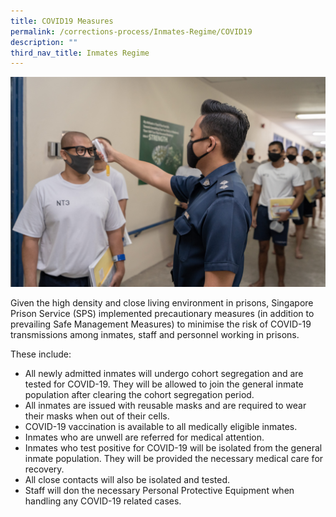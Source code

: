 ```yaml
---
title: COVID19 Measures
permalink: /corrections-process/Inmates-Regime/COVID19
description: ""
third_nav_title: Inmates Regime
---
```

![](/images/Prison%20Life/COVID%20Measures.jpg)

Given the high density and close living environment in prisons, Singapore Prison Service (SPS) implemented precautionary measures (in addition to prevailing Safe Management Measures) to minimise the risk of COVID-19 transmissions among inmates, staff and personnel working in prisons.

These include:
*  All newly admitted inmates will undergo cohort segregation and are tested for COVID-19. They will be allowed to join the general inmate population after clearing the cohort segregation period.
*   All inmates are issued with reusable masks and are required to wear their masks when out of their cells.
*   COVID-19 vaccination is available to all medically eligible inmates.
*   Inmates who are unwell are referred for medical attention.
*   Inmates who test positive for COVID-19 will be isolated from the general inmate population. They will be provided the necessary medical care for recovery.
*   All close contacts will also be isolated and tested.
*   Staff will don the necessary Personal Protective Equipment when handling any COVID-19 related cases.
